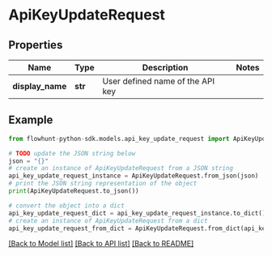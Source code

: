 # ApiKeyUpdateRequest


## Properties

Name | Type | Description | Notes
------------ | ------------- | ------------- | -------------
**display_name** | **str** | User defined name of the API key | 

## Example

```python
from flowhunt-python-sdk.models.api_key_update_request import ApiKeyUpdateRequest

# TODO update the JSON string below
json = "{}"
# create an instance of ApiKeyUpdateRequest from a JSON string
api_key_update_request_instance = ApiKeyUpdateRequest.from_json(json)
# print the JSON string representation of the object
print(ApiKeyUpdateRequest.to_json())

# convert the object into a dict
api_key_update_request_dict = api_key_update_request_instance.to_dict()
# create an instance of ApiKeyUpdateRequest from a dict
api_key_update_request_from_dict = ApiKeyUpdateRequest.from_dict(api_key_update_request_dict)
```
[[Back to Model list]](../README.md#documentation-for-models) [[Back to API list]](../README.md#documentation-for-api-endpoints) [[Back to README]](../README.md)


